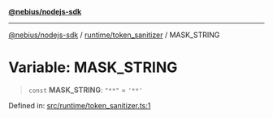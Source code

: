 [**@nebius/nodejs-sdk**](../../../README.md)

---

[@nebius/nodejs-sdk](../../../README.md) / [runtime/token_sanitizer](../README.md) / MASK_STRING

# Variable: MASK_STRING

> `const` **MASK_STRING**: `"**"` = `'**'`

Defined in: [src/runtime/token_sanitizer.ts:1](https://github.com/nebius/nodejs-sdk/blob/2ec552fb564ad8fdbf78c4eb6e73ce9101501e8a/src/runtime/token_sanitizer.ts#L1)
